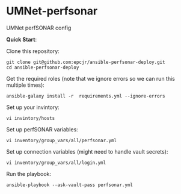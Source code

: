 # UMNet-perfsonar
UMNet perfSONAR config

**Quick Start**:

Clone this repository:

    git clone git@github.com:epcjr/ansible-perfsonar-deploy.git
    cd ansible-perfsonar-deploy

Get the required roles (note that we ignore errors so we can run this multiple times):

    ansible-galaxy install -r  requirements.yml --ignore-errors

Set up your invintory:

    vi invintory/hosts

Set up perfSONAR variables:

    vi inventory/group_vars/all/perfsonar.yml

Set up connection variables (might need to handle vault secrets):

    vi inventory/group_vars/all/login.yml
    
Run the playbook:

    ansible-playbook --ask-vault-pass perfsonar.yml


